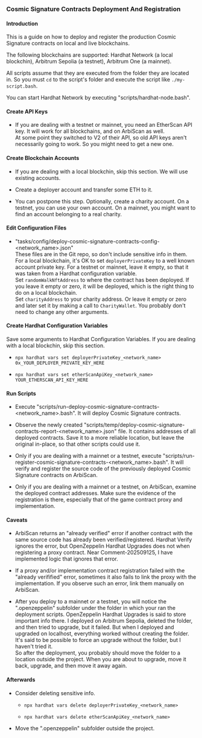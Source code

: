 ### Cosmic Signature Contracts Deployment And Registration

#### Introduction

This is a guide on how to deploy and register the production Cosmic Signature contracts on local and live blockchains.

The following blockchains are supported: Hardhat Network (a local blockchin), Arbitrum Sepolia (a testnet), Arbitrum One (a mainnet).

All scripts assume that they are executed from the folder they are located in. So you must `cd` to the script's folder and execute the script like `./my-script.bash`.

You can start Hardhat Network by executing "scripts/hardhat-node.bash".

#### Create API Keys

 - If you are dealing with a testnet or mainnet, you need an EtherScan API key. It will work for all blockchains, and on ArbiScan as well.\
 At some point they switched to V2 of their API, so old API keys aren't necessarily going to work. So you might need to get a new one.

#### Create Blockchain Accounts

- If you are dealing with a local blockchin, skip this section. We will use existing accounts.

- Create a deployer account and transfer some ETH to it.

- You can postpone this step. Optionally, create a charity account. On a testnet, you can use your own account. On a mainnet, you might want to find an account belonging to a real charity.

#### Edit Configuration Files

- "tasks/config/deploy-cosmic-signature-contracts-config-&lt;network_name&gt;.json"\
These files are in the Git repo, so don't include sensitive info in them.\
For a local blockchain, it's OK to set `deployerPrivateKey` to a well known account private key. For a testnet or mainnet, leave it empty, so that it was taken from a Hardhat configuration variable.\
Set `randomWalkNftAddress` to where the contract has been deployed. If you leave it empty or zero, it will be deployed, which is the right thing to do on a local blockchain.\
Set `charityAddress` to your charity address. Or leave it empty or zero and later set it by making a call to `CharityWallet`.
You probably don't need to change any other arguments.

#### Create Hardhat Configuration Variables

Save some arguments to Hardhat Configuration Variables. If you are dealing with a local blockchin, skip this section.

- `npx hardhat vars set deployerPrivateKey_<network_name> 0x_YOUR_DEPLOYER_PRIVATE_KEY_HERE`

- `npx hardhat vars set etherScanApiKey_<network_name> YOUR_ETHERSCAN_API_KEY_HERE`

#### Run Scripts

- Execute "scripts/run-deploy-cosmic-signature-contracts-&lt;network_name&gt;.bash". It will deploy Cosmic Signature contracts.

- Observe the newly created "scripts/temp/deploy-cosmic-signature-contracts-report-&lt;network_name&gt;.json" file. It contains addresses of all deployed contracts. Save it to a more reliable location, but leave the original in-place, so that other scripts could use it.

- Only if you are dealing with a mainnet or a testnet, execute "scripts/run-register-cosmic-signature-contracts-&lt;network_name&gt;.bash". It will verify and register the source code of the previously deployed Cosmic Signature contracts on ArbiScan.

- Only if you are dealing with a mainnet or a testnet, on ArbiScan, examine the deployed contract addresses. Make sure the evidence of the registration is there, especially that of the game contract proxy and implementation.

#### Caveats

- ArbiScan returns an "already verified" error if another contract with the same source code has already been verified/registered. Hardhat Verify ignores the error, but OpenZeppelin Hardhat Upgrades does not when registering a proxy contract. Near Comment-202509125, I have implemented logic that ignores that error.

- If a proxy and/or implementation contract registration failed with the "already verifified" error, sometimes it also fails to link the proxy with the implementation. If you observe such an error, link them manually on ArbiScan.

- After you deploy to a mainnet or a testnet, you will notice the ".openzeppelin" subfolder under the folder in which your ran the deployment scripts. OpenZeppelin Hardhat Upgrades is said to store important info there. I deployed on Arbitrum Sepolia, deleted the folder, and then tried to upgrade, but it failed. But when I deployed and upgraded on localhost, everything worked without creating the folder. It's said to be possible to force an upgrade without the folder, but I haven't tried it.\
So after the deployment, you probably should move the folder to a location outside the project. When you are about to upgrade, move it back, upgrade, and then move it away again.

#### Afterwards

- Consider deleting sensitive info.

	- `npx hardhat vars delete deployerPrivateKey_<network_name>`

	- `npx hardhat vars delete etherScanApiKey_<network_name>`

- Move the ".openzeppelin" subfolder outside the project.
